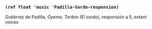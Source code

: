 ### `(ref float 'music 'Padilla-Sordo-responsion)`

Gutiérrez de Padilla, *Óyeme, Toribio (El sordo)*, responsión a 5, extant voices
<!--- mm., sign. -->

<!-- \includeWideGraphic{Padilla-Sordo-responsion} -->

